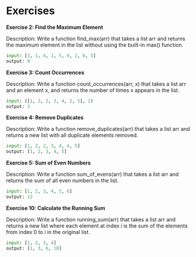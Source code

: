 # Exercises

**Exercise 2: Find the Maximum Element**

Description: Write a function find_max(arr) that takes a list arr and returns the maximum element in the list without using the built-in max() function.

``` python 
input: [3, 1, 4, 1, 5, 9, 2, 6, 5]
output: 9
```

**Exercise 3: Count Occurrences**

Description: Write a function count_occurrences(arr, x) that takes a list arr and an element x, and returns the number of times x appears in the list.

``` python 
input: ([1, 2, 2, 3, 4, 2, 5], 2)
output: 3
```

**Exercise 4: Remove Duplicates**

Description: Write a function remove_duplicates(arr) that takes a list arr and returns a new list with all duplicate elements removed.

``` python 
input: [1, 2, 2, 3, 4, 4, 5]
output: [1, 2, 3, 4, 5]
```

**Exercise 5: Sum of Even Numbers**

Description: Write a function sum_of_evens(arr) that takes a list arr and returns the sum of all even numbers in the list.

``` python 
input: [1, 2, 3, 4, 5, 6]
output: 12
```

**Exercise 10: Calculate the Running Sum**

Description: Write a function running_sum(arr) that takes a list arr and returns a new list where each element at index i is the sum of the elements from index 0 to i in the original list.

``` python 
input: [1, 2, 3, 4]
output: [1, 3, 6, 10]
```